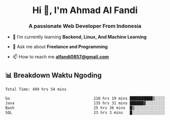 <h1 align="center">Hi 👋, I'm Ahmad Al Fandi</h1>
<h3 align="center">A passionate Web Developer From Indonesia</h3>

- 🌱 I’m currently learning **Backend, Linux, And Machine Learning**

- 💬 Ask me about **Freelance and Programming**

- 📫 How to reach me **<alfandi0857@gmail.com>**


## 📊 Breakdown Waktu Ngoding

<!--START_SECTION:waka-->

```txt
Total Time: 499 hrs 54 mins

Go                                     210 hrs 19 mins ██████████▒░░░░░░░░░░░░░░   41.68 %
Java                                   135 hrs 31 mins ██████▓░░░░░░░░░░░░░░░░░░   26.85 %
Bash                                   25 hrs 36 mins  █▒░░░░░░░░░░░░░░░░░░░░░░░   05.08 %
SQL                                    23 hrs 3 mins   █░░░░░░░░░░░░░░░░░░░░░░░░   04.57 %
```

<!--END_SECTION:waka-->
